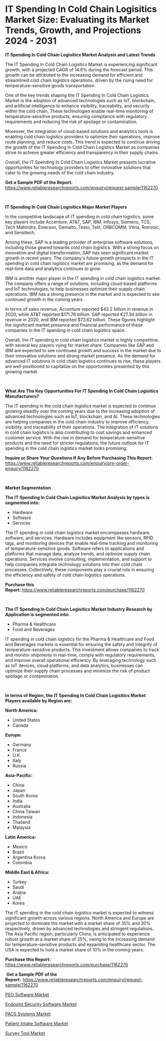 <p><h1>IT Spending In Cold Chain Logisitics Market Size: Evaluating its Market Trends, Growth, and Projections 2024 - 2031</h1></p><p><strong>IT Spending In Cold Chain Logisitics Market Analysis and Latest Trends</strong></p>
<p><p>The IT Spending In Cold Chain Logistics Market is experiencing significant growth, with a projected CAGR of 14.6% during the forecast period. This growth can be attributed to the increasing demand for efficient and streamlined cold chain logistics operations, driven by the rising need for temperature-sensitive goods transportation.</p><p>One of the key trends shaping the IT Spending In Cold Chain Logistics Market is the adoption of advanced technologies such as IoT, blockchain, and artificial intelligence to enhance visibility, traceability, and security within the cold chain. These technologies enable real-time monitoring of temperature-sensitive products, ensuring compliance with regulatory requirements and reducing the risk of spoilage or contamination.</p><p>Moreover, the integration of cloud-based solutions and analytics tools is enabling cold chain logistics providers to optimize their operations, improve route planning, and reduce costs. This trend is expected to continue driving the growth of the IT Spending In Cold Chain Logistics Market as companies strive to achieve greater efficiency and transparency in their supply chains.</p><p>Overall, the IT Spending In Cold Chain Logistics Market presents lucrative opportunities for technology providers to offer innovative solutions that cater to the growing needs of the cold chain industry.</p></p>
<p><strong>Get a Sample PDF of the Report:&nbsp;</strong> <a href="https://www.reliableresearchreports.com/enquiry/request-sample/1162270">https://www.reliableresearchreports.com/enquiry/request-sample/1162270</a></p>
<p>&nbsp;</p>
<p><strong>IT Spending In Cold Chain Logisitics Major Market Players</strong></p>
<p><p>In the competitive landscape of IT spending in cold chain logistics, some key players include Accenture, AT&T, SAP, IBM, Infosys, Siemens, TCS, Tech Mahindra, Emerson, Gemalto, Testo, Telit, ORBCOMM, Vitria, Rotronic, and Sensitech. </p><p>Among these, SAP is a leading provider of enterprise software solutions, including those geared towards cold chain logistics. With a strong focus on innovation and digital transformation, SAP has seen significant market growth in recent years. The company's future growth prospects in the IT spending in cold chain logistics market are promising, as the demand for real-time data and analytics continues to grow.</p><p>IBM is another major player in the IT spending in cold chain logistics market. The company offers a range of solutions, including cloud-based platforms and IoT technologies, to help businesses optimize their supply chain operations. IBM has a strong presence in the market and is expected to see continued growth in the coming years.</p><p>In terms of sales revenue, Accenture reported $43.2 billion in revenue in 2020, while AT&T reported $171.76 billion. SAP reported €27.34 billion in revenue in 2020, and IBM reported $73.62 billion. These figures highlight the significant market presence and financial performance of these companies in the IT spending in cold chain logistics space. </p><p>Overall, the IT spending in cold chain logistics market is highly competitive, with several key players vying for market share. Companies like SAP and IBM are expected to see continued growth and success in the market due to their innovative solutions and strong market presence. As the demand for advanced IT solutions in cold chain logistics continues to rise, these players are well-positioned to capitalize on the opportunities presented by this growing market.</p></p>
<p>&nbsp;</p>
<p><strong>What Are The Key Opportunities For IT Spending In Cold Chain Logisitics Manufacturers?</strong></p>
<p><p>The IT spending in the cold chain logistics market is expected to continue growing steadily over the coming years due to the increasing adoption of advanced technologies such as IoT, blockchain, and AI. These technologies are helping companies in the cold chain industry to improve efficiency, visibility, and traceability of their operations. The integration of IT solutions in cold chain logistics is also contributing to cost savings and enhanced customer service. With the rise in demand for temperature-sensitive products and the need for stricter regulations, the future outlook for IT spending in the cold chain logistics market looks promising.</p></p>
<p><strong>Inquire or Share Your Questions If Any Before Purchasing This Report:</strong> <a href="https://www.reliableresearchreports.com/enquiry/pre-order-enquiry/1162270">https://www.reliableresearchreports.com/enquiry/pre-order-enquiry/1162270</a></p>
<p>&nbsp;</p>
<p><strong>Market Segmentation</strong></p>
<p><strong>The IT Spending In Cold Chain Logisitics Market Analysis by types is segmented into:</strong></p>
<p><ul><li>Hardware</li><li>Software</li><li>Services</li></ul></p>
<p><p>The IT spending in cold chain logistics market encompasses hardware, software, and services. Hardware includes equipment like sensors, RFID tags, and monitoring devices that enable real-time tracking and monitoring of temperature-sensitive goods. Software refers to applications and platforms that manage data, analyze trends, and optimize supply chain operations. Services involve consulting, implementation, and support to help companies integrate technology solutions into their cold chain processes. Collectively, these components play a crucial role in ensuring the efficiency and safety of cold chain logistics operations.</p></p>
<p><strong>Purchase this Report:&nbsp;</strong><a href="https://www.reliableresearchreports.com/purchase/1162270">https://www.reliableresearchreports.com/purchase/1162270</a></p>
<p>&nbsp;</p>
<p><strong>The IT Spending In Cold Chain Logisitics Market Industry Research by Application is segmented into:</strong></p>
<p><ul><li>Pharma & Healthcare</li><li>Food and Beverages</li></ul></p>
<p><p>IT spending in cold chain logistics for the Pharma & Healthcare and Food and Beverages markets is essential for ensuring the safety and integrity of temperature-sensitive products. This investment allows companies to track and monitor shipments in real-time, comply with regulatory requirements, and improve overall operational efficiency. By leveraging technology such as IoT devices, cloud platforms, and data analytics, businesses can optimize their supply chain processes and minimize the risk of product spoilage or contamination.</p></p>
<p>&nbsp;</p>
<p><strong>In terms of Region, the IT Spending In Cold Chain Logisitics Market Players available by Region are:</strong></p>
<p>
    <p> <strong> North America: </strong>
        <ul>
            <li>United States</li>
            <li>Canada</li>
        </ul>
        </p> 
    <p> <strong> Europe: </strong>
        <ul>
            <li>Germany</li>
            <li>France</li>
            <li>U.K.</li>
            <li>Italy</li>
            <li>Russia</li>
        </ul>
        </p> 
    <p> <strong> Asia-Pacific: </strong>
        <ul>
            <li>China</li>
            <li>Japan</li>
            <li>South Korea</li>
            <li>India</li>
            <li>Australia</li>
            <li>China Taiwan</li>
            <li>Indonesia</li>
            <li>Thailand</li>
            <li>Malaysia</li>
        </ul>
        </p> 
    <p> <strong> Latin America: </strong>
        <ul>
            <li>Mexico</li>
            <li>Brazil</li>
            <li>Argentina Korea</li>
            <li>Colombia</li>
        </ul>
        </p> 
    <p> <strong> Middle East & Africa: </strong>
        <ul>
            <li>Turkey</li>
            <li>Saudi</li>
            <li>Arabia</li>
            <li>UAE</li>
            <li>Korea</li>
        </ul>
    </p>
    </p>
<p><p>The IT spending in the cold chain logistics market is expected to witness significant growth across various regions. North America and Europe are projected to dominate the market with a market share of 35% and 30% respectively, driven by advanced technologies and stringent regulations. The Asia Pacific region, particularly China, is anticipated to experience robust growth at a market share of 25%, owing to the increasing demand for temperature-sensitive products and expanding healthcare sector. The USA is expected to hold a market share of 10% in the coming years.</p></p>
<p><strong>Purchase this Report: </strong><a href="https://www.reliableresearchreports.com/purchase/1162270">https://www.reliableresearchreports.com/purchase/1162270</a></p>
<p>&nbsp;<strong>Get a Sample PDF of the Report:&nbsp;&nbsp;</strong><a href="https://www.reliableresearchreports.com/enquiry/request-sample/1162270">https://www.reliableresearchreports.com/enquiry/request-sample/1162270</a></p>
<p><strong></strong></p>
<p><p><a href="https://medium.com/@edenkrajcik/peo-software-market-competitive-analysis-market-trends-and-forecast-to-2031-19f41b7918a5">PEO Software Market</a></p><p><a href="https://medium.com/@edenkrajcik/endpoint-security-software-nbsp-market-focuses-on-market-share-size-and-projected-forecast-till-7298b5bbeb02">Endpoint Security Software Market</a></p><p><a href="https://medium.com/@edenkrajcik/pacs-systems-market-analysis-and-sze-forecasted-for-period-from-2024-to-2031-79acb43e201e">PACS Systems Market</a></p><p><a href="https://medium.com/@edenkrajcik/patient-intake-software-market-outlook-industry-overview-and-forecast-2024-to-2031-f3c097c06112">Patient Intake Software Market</a></p><p><a href="https://medium.com/@edenkrajcik/decoding-survey-tool-market-metrics-market-share-trends-and-growth-patterns-e2028a43389f">Survey Tool Market</a></p></p>